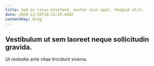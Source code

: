```yaml
---
title: Sed ac risus eleifend, auctor nisi eget, feugiat elit.
date: 2020-11-12T10:13:25.444Z
contentKey: blog
---
```

## Vestibulum ut sem laoreet neque sollicitudin gravida.



Ut molestie ante vitae tincidunt viverra.